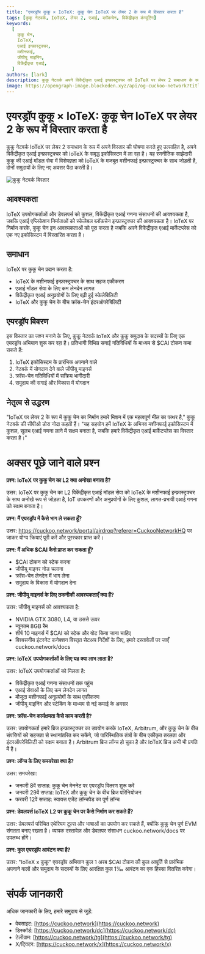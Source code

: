 ```yaml
---
title: "एयरड्रॉप कुकू × IoTeX: कुकू चेन IoTeX पर लेयर 2 के रूप में विस्तार करता है"
tags: [कुकू नेटवर्क, IoTeX, लेयर 2, एआई, ब्लॉकचेन, विकेंद्रीकृत कंप्यूटिंग]
keywords:
  [
    कुकू चेन,
    IoTeX,
    एआई इन्फ्रास्ट्रक्चर,
    मशीनफाई,
    जीपीयू माइनिंग,
    विकेंद्रीकृत एआई,
  ]
authors: [lark]
description: कुकू नेटवर्क अपने विकेंद्रीकृत एआई इन्फ्रास्ट्रक्चर को IoTeX पर लेयर 2 समाधान के रूप में विस्तारित करता है, IoTeX के मशीनफाई इकोसिस्टम के साथ एकीकृत होकर स्केलेबल एआई गणना और क्रॉस-चेन इंटरऑपरेबिलिटी प्रदान करता है। डेवलपर्स, माइनर्स और IoTeX उपयोगकर्ताओं के लिए लाभों की खोज करें और $CAI टोकन एयरड्रॉप में भाग लेने का तरीका जानें।
image: https://opengraph-image.blockeden.xyz/api/og-cuckoo-network?title=एयरड्रॉप%20कुकू%20%C3%97%20IoTeX:%20कुकू%20चेन%20IoTeX%20पर%20लेयर%202%20के%20रूप%20में%20विस्तार%20करता%20है
---
```


# एयरड्रॉप कुकू × IoTeX: कुकू चेन IoTeX पर लेयर 2 के रूप में विस्तार करता है

कुकू नेटवर्क IoTeX पर लेयर 2 समाधान के रूप में अपने विस्तार की घोषणा करते हुए उत्साहित है, अपने विकेंद्रीकृत एआई इन्फ्रास्ट्रक्चर को IoTeX के समृद्ध इकोसिस्टम में ला रहा है। यह रणनीतिक साझेदारी कुकू की एआई मॉडल सेवा में विशेषज्ञता को IoTeX के मजबूत मशीनफाई इन्फ्रास्ट्रक्चर के साथ जोड़ती है, दोनों समुदायों के लिए नए अवसर पैदा करती है।

![कुकू नेटवर्क विस्तार](https://opengraph-image.blockeden.xyz/api/og-cuckoo-network?title=एयरड्रॉप%20कुकू%20%C3%97%20IoTeX:%20कुकू%20चेन%20IoTeX%20पर%20लेयर%202%20के%20रूप%20में%20विस्तार%20करता%20है)

## **आवश्यकता**

IoTeX उपयोगकर्ताओं और डेवलपर्स को कुशल, विकेंद्रीकृत एआई गणना संसाधनों की आवश्यकता है, जबकि एआई एप्लिकेशन निर्माताओं को स्केलेबल ब्लॉकचेन इन्फ्रास्ट्रक्चर की आवश्यकता है। IoTeX पर निर्माण करके, कुकू चेन इन आवश्यकताओं को पूरा करता है जबकि अपने विकेंद्रीकृत एआई मार्केटप्लेस को एक नए इकोसिस्टम में विस्तारित करता है।

## **समाधान**

IoTeX पर कुकू चेन प्रदान करता है:

- IoTeX के मशीनफाई इन्फ्रास्ट्रक्चर के साथ सहज एकीकरण
- एआई मॉडल सेवा के लिए कम लेनदेन लागत
- विकेंद्रीकृत एआई अनुप्रयोगों के लिए बढ़ी हुई स्केलेबिलिटी
- IoTeX और कुकू चेन के बीच क्रॉस-चेन इंटरऑपरेबिलिटी

## **एयरड्रॉप विवरण**

इस विस्तार का जश्न मनाने के लिए, कुकू नेटवर्क IoTeX और कुकू समुदाय के सदस्यों के लिए एक एयरड्रॉप अभियान शुरू कर रहा है। प्रतिभागी विभिन्न सगाई गतिविधियों के माध्यम से $CAI टोकन कमा सकते हैं:

1. IoTeX इकोसिस्टम के प्रारंभिक अपनाने वाले
2. नेटवर्क में योगदान देने वाले जीपीयू माइनर्स
3. क्रॉस-चेन गतिविधियों में सक्रिय भागीदारी
4. समुदाय की सगाई और विकास में योगदान

## **नेतृत्व से उद्धरण**

"IoTeX पर लेयर 2 के रूप में कुकू चेन का निर्माण हमारे मिशन में एक महत्वपूर्ण मील का पत्थर है," कुकू नेटवर्क की सीपीओ डोरा नोदा कहती हैं। "यह सहयोग हमें IoTeX के अभिनव मशीनफाई इकोसिस्टम में कुशल, सुलभ एआई गणना लाने में सक्षम बनाता है, जबकि हमारे विकेंद्रीकृत एआई मार्केटप्लेस का विस्तार करता है।"

# **अक्सर पूछे जाने वाले प्रश्न**

**प्रश्न: IoTeX पर कुकू चेन का L2 क्या अनोखा बनाता है?**

उत्तर: IoTeX पर कुकू चेन का L2 विकेंद्रीकृत एआई मॉडल सेवा को IoTeX के मशीनफाई इन्फ्रास्ट्रक्चर के साथ अनोखे रूप से जोड़ता है, IoT उपकरणों और अनुप्रयोगों के लिए कुशल, लागत-प्रभावी एआई गणना को सक्षम बनाता है।

**प्रश्न: मैं एयरड्रॉप में कैसे भाग ले सकता हूँ?**

उत्तर: https://cuckoo.network/portal/airdrop?referer=CuckooNetworkHQ पर जाकर योग्य क्रियाएं पूरी करें और पुरस्कार प्राप्त करें।

**प्रश्न: मैं अधिक $CAI कैसे प्राप्त कर सकता हूँ?**

- $CAI टोकन को स्टेक करना
- जीपीयू माइनर नोड चलाना
- क्रॉस-चेन लेनदेन में भाग लेना
- समुदाय के विकास में योगदान देना

**प्रश्न: जीपीयू माइनर्स के लिए तकनीकी आवश्यकताएँ क्या हैं?**

उत्तर: जीपीयू माइनर्स को आवश्यकता है:

- NVIDIA GTX 3080, L4, या उससे ऊपर
- न्यूनतम 8GB रैम
- शीर्ष 10 माइनर्स में $CAI को स्टेक और वोट किया जाना चाहिए
- विश्वसनीय इंटरनेट कनेक्शन विस्तृत सेटअप निर्देशों के लिए, हमारे दस्तावेज़ों पर जाएँ cuckoo.network/docs

**प्रश्न: IoTeX उपयोगकर्ताओं के लिए यह क्या लाभ लाता है?**

उत्तर: IoTeX उपयोगकर्ताओं को मिलता है:

- विकेंद्रीकृत एआई गणना संसाधनों तक पहुंच
- एआई सेवाओं के लिए कम लेनदेन लागत
- मौजूदा मशीनफाई अनुप्रयोगों के साथ एकीकरण
- जीपीयू माइनिंग और स्टेकिंग के माध्यम से नई कमाई के अवसर

**प्रश्न: क्रॉस-चेन कार्यक्षमता कैसे काम करती है?**

उत्तर: उपयोगकर्ता हमारे ब्रिज इन्फ्रास्ट्रक्चर का उपयोग करके IoTeX, Arbitrum, और कुकू चेन के बीच संपत्तियों को सहजता से स्थानांतरित कर सकेंगे, जो पारिस्थितिक तंत्रों के बीच एकीकृत तरलता और इंटरऑपरेबिलिटी को सक्षम बनाता है। Arbitrum ब्रिज लॉन्च हो चुका है और IoTeX ब्रिज अभी भी प्रगति में है।

**प्रश्न: लॉन्च के लिए समयरेखा क्या है?**

उत्तर: समयरेखा:

- जनवरी 8वें सप्ताह: कुकू चेन मेननेट पर एयरड्रॉप वितरण शुरू करें
- जनवरी 29वें सप्ताह: IoTeX और कुकू चेन के बीच ब्रिज परिनियोजन
- फरवरी 12वें सप्ताह: स्वायत्त एजेंट लॉन्चपैड का पूर्ण लॉन्च

**प्रश्न: डेवलपर्स IoTeX L2 पर कुकू चेन पर कैसे निर्माण कर सकते हैं?**

उत्तर: डेवलपर्स परिचित एथेरियम टूल्स और भाषाओं का उपयोग कर सकते हैं, क्योंकि कुकू चेन पूर्ण EVM संगतता बनाए रखता है। व्यापक दस्तावेज़ और डेवलपर संसाधन cuckoo.network/docs पर उपलब्ध होंगे।

**प्रश्न: कुल एयरड्रॉप आवंटन क्या है?**

उत्तर: "IoTeX x कुकू" एयरड्रॉप अभियान कुल 1 अरब $CAI टोकन की कुल आपूर्ति से प्रारंभिक अपनाने वालों और समुदाय के सदस्यों के लिए आरक्षित कुल 1‰ आवंटन का एक हिस्सा वितरित करेगा।

# **संपर्क जानकारी**

अधिक जानकारी के लिए, हमारे समुदाय से जुड़ें:

- वेबसाइट: [https://cuckoo.network](https://cuckoo.network)
- डिस्कॉर्ड: [https://cuckoo.network/dc](https://cuckoo.network/dc)
- टेलीग्राम: [https://cuckoo.network/tg](https://cuckoo.network/tg)
- X/ट्विटर: [https://cuckoo.network/x](https://cuckoo.network/x)

